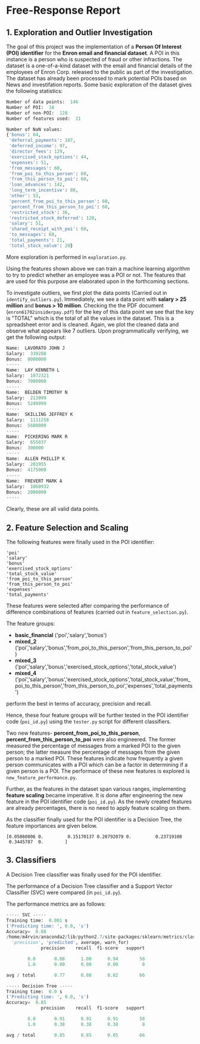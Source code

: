 # Free-Response Report

## 1. Exploration and Outlier Investigation

The goal of this project was the implementation of a **Person Of Interest (POI) identifier** for the **Enron email and financial dataset**. A POI in this instance is a person who is suspected of fraud or other infractions. The dataset is a one-of-a-kind dataset with the email and financial details of the employees of Enron Corp. released to the public as part of the investigation. The dataset has already been processed to mark potential POIs based on News and investifation reports. Some basic exploration of the dataset gives the following statistics:
```python
Number of data points:  146
Number of POI:  18
Number of non-POI:  128
Number of features used:  21

Number of NaN values:
{'bonus': 64,
 'deferral_payments': 107,
 'deferred_income': 97,
 'director_fees': 129,
 'exercised_stock_options': 44,
 'expenses': 51,
 'from_messages': 60,
 'from_poi_to_this_person': 60,
 'from_this_person_to_poi': 60,
 'loan_advances': 142,
 'long_term_incentive': 80,
 'other': 53,
 'percent_from_poi_to_this_person': 60,
 'percent_from_this_person_to_poi': 60,
 'restricted_stock': 36,
 'restricted_stock_deferred': 128,
 'salary': 51,
 'shared_receipt_with_poi': 60,
 'to_messages': 60,
 'total_payments': 21,
 'total_stock_value': 20}
```
More exploration is performed in `exploration.py`.

Using the features shown above we can train a machine learning algorithm to try to predict whether an employee was a POI or not. The features that are used for this purpose are elaborated upon in the forthcoming sections.

To investigate outliers, we first plot the data points (Carried out in `identify_outliers.py`). Immediately, we see a data point with **salary > 25 million** and **bonus > 10 million**. Checking the the PDF document (`enron61702insiderpay.pdf`) for the key of this data point we see that the key is "TOTAL" which is the total of all the values in the dataset. This is a spreadsheet error and is cleaned. Again, we plot the cleaned data and observe what appears like 7 outliers. Upon programmatically verifying, we get the following output:
```python
Name:  LAVORATO JOHN J
Salary:  339288
Bonus:  8000000
-----
Name:  LAY KENNETH L
Salary:  1072321
Bonus:  7000000
-----
Name:  BELDEN TIMOTHY N
Salary:  213999
Bonus:  5249999
-----
Name:  SKILLING JEFFREY K
Salary:  1111258
Bonus:  5600000
-----
Name:  PICKERING MARK R
Salary:  655037
Bonus:  300000
-----
Name:  ALLEN PHILLIP K
Salary:  201955
Bonus:  4175000
-----
Name:  FREVERT MARK A
Salary:  1060932
Bonus:  2000000
-----
```
Clearly, these are all valid data points.

## 2. Feature Selection and Scaling

The following features were finally used in the POI identifier:
```
'poi'
'salary'
'bonus'
'exercised_stock_options'
'total_stock_value'
'from_poi_to_this_person'
'from_this_person_to_poi'
'expenses'
'total_payments'
```
These features were selected after comparing the performance of difference combinations of features (carried out in `feature_selection.py`).

The feature groups:
* **basic_financial** ('poi','salary','bonus')
* **mixed_2** ('poi','salary','bonus','from_poi_to_this_person','from_this_person_to_poi')
* **mixed_3** ('poi','salary','bonus','exercised_stock_options','total_stock_value')
* **mixed_4** ('poi','salary','bonus','exercised_stock_options','total_stock_value','from_poi_to_this_person','from_this_person_to_poi','expenses','total_payments')

perform the best in terms of accuracy, precision and recall.

Hence, these four feature groups will be further tested in the POI identifier code (`poi_id.py`) using the `tester.py` script for different classifiers.

Two new features- **percent_from_poi_to_this_person**, **percent_from_this_person_to_poi** were also engineered. The former measured the percentage of messages from a marked POI to the given person; the latter measure the percentage of messages from the given person to a marked POI. These features indicate how frequently a given person communicates with a POI which can be a factor in determining if a given person is a POI. The performace of these new features is explored is `new_feature_performance.py`.

Further, as the features in the dataset span various ranges, implementing **feature scaling** became imperative. It is done after engineering the new feature in the POI identifier code (`poi_id.py`). As the newly created features are already percentages, there is no need to apply feature scaling on them.

As the classifier finally used for the POI identifier is a Decision Tree, the feature importances are given below.
```
[0.05860806 0.         0.15170137 0.20792079 0.         0.23719108
 0.3445787  0.        ]
```

## 3. Classifiers

A Decision Tree classifier was finally used for the POI identifier.

The performance of a Decision Tree classifier and a Support Vector Classifier (SVC) were compared (in `poi_id.py`).

The performance metrics are as follows:
```python
----- SVC -----
Training time:  0.001 s
('Predicting time: ', 0.0, 's')
Accuracy=  0.88
/home/m4rvin/anaconda2/lib/python2.7/site-packages/sklearn/metrics/classification.py:1135: UndefinedMetricWarning: Precision and F-score are ill-defined and being set to 0.0 in labels with no predicted samples.
  'precision', 'predicted', average, warn_for)
             precision    recall  f1-score   support

        0.0       0.88      1.00      0.94        58
        1.0       0.00      0.00      0.00         8

avg / total       0.77      0.88      0.82        66

----- Decision Tree -----
Training time:  0.0 s
('Predicting time: ', 0.0, 's')
Accuracy=  0.85
             precision    recall  f1-score   support

        0.0       0.91      0.91      0.91        58
        1.0       0.38      0.38      0.38         8

avg / total       0.85      0.85      0.85        66
```